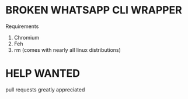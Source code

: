 # BROKEN WHATSAPP CLI WRAPPER
Requirements
1. Chromium
2. Feh
3. rm (comes with nearly all linux distributions)


# HELP WANTED
pull requests greatly appreciated 
